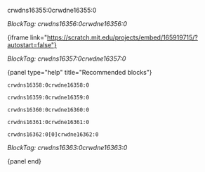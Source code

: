 crwdns16355:0crwdne16355:0

*BlockTag: crwdns16356:0crwdne16356:0*

{iframe link="https://scratch.mit.edu/projects/embed/165919715/?autostart=false"}

*BlockTag: crwdns16357:0crwdne16357:0*

{panel type="help" title="Recommended blocks"}

<pre><code class="scratch:split:random">crwdns16358:0crwdne16358:0
</code></pre>

<pre><code class="scratch:split:random">crwdns16359:0crwdne16359:0
</code></pre>

<pre><code class="scratch:split:random">crwdns16360:0crwdne16360:0
</code></pre>

<pre><code class="scratch:split:random">crwdns16361:0crwdne16361:0
</code></pre>

<pre><code class="scratch:split:random">crwdns16362:0[0]crwdne16362:0
</code></pre>

*BlockTag: crwdns16363:0crwdne16363:0*

{panel end}